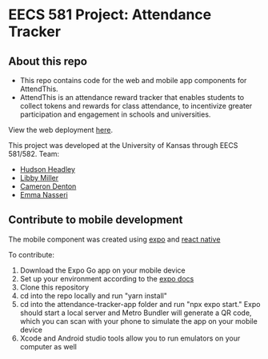 # EECS 581 Project: Attendance Tracker


## About this repo
- This repo contains code for the web and mobile app components for AttendThis.
- AttendThis is an attendance reward tracker that enables students to collect tokens and rewards for class attendance, to incentivize greater participation and engagement in schools and universities.

View the web deployment [here](https://attendthis.on.fleek.co/).

This project was developed at the University of Kansas through EECS 581/582.
Team: 
- [Hudson Headley](https://github.com/hudsonhrh)
- [Libby Miller](https://www.linkedin.com/in/libby-miller-755607160/)
- [Cameron Denton](https://www.linkedin.com/in/cameron-denton-9b8b8b209/)
- [Emma Nasseri](https://www.linkedin.com/in/emma-nasseri/)

## Contribute to mobile development
The mobile component was created using [expo](https://docs.expo.dev/) and [react native](https://reactnative.dev/docs/getting-started) 

To contribute:

1. Download the Expo Go app on your mobile device 
2. Set up your environment according to the [expo docs](https://docs.expo.dev/)
2. Clone this repository
3. cd into the repo locally and run "yarn install"
4. cd into the attendance-tracker-app folder and run "npx expo start." Expo should start a local server and Metro Bundler will generate a QR code, which you can scan with your phone to simulate the app on your mobile device
5. Xcode and Android studio tools allow you to run emulators on your computer as well

